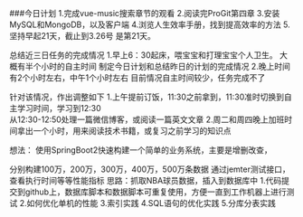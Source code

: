 ###今日计划
1.完成vue-music搜索章节的观看
2.阅读完ProGit第四章
3.安装MySQL和MongoDB，以及客户端
4.浏览人生效率手册，找到提高效率的方法
5.坚持早起21天，截止到3.26号 是第21天。


总结近三日任务的完成情况
1.早上6：30起床，喂宝宝和打理宝宝个人卫生。 大概有半个小时的自主时间 制定今日计划和总结昨日的计划的完成情况
2.晚上时间有2个小时左右，中午1个小时左右
目前情况自主时间较少，任务完成不了

针对该情况，作出调整如下
1.上午提前订饭，11:30之前拿到，11:30准时切换到自主学习时间，学习到12:30  
  从12:30-12:50处理一篇微信博客，或阅读一篇英文文章
2.周二和周四晚上加班时间拿出一个小时，用来阅读技术书籍，或复习之前学习的知识点


想法：
使用SpringBoot2快速构建一个简单的业务系统，主要是增删改查，

分别构建100万，200万，300万，400万，500万条数据
通过jemter测试接口，查看执行时间等等性能指标
思路：抓取NBA球员数据，插入到数据库中
1.代码提交到github上，数据库脚本和数据脚本可重复使用，方便一直到工作机器上进行测试
2.如何优化单机的性能
3.索引实践
4.SQL语句的优化实践
5.分库分表实践
